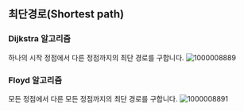 ## 최단경로(Shortest path)

### Dijkstra 알고리즘
하나의 시작 정점에서 다른 정점까지의 최단 경로를 구합니다.
![1000008889](https://github.com/user-attachments/assets/ed0a3a89-3b88-446d-be11-c7a95b7c95d7)

### Floyd 알고리즘
모든 정점에서 다른 모든 정점까지의 최단 경로를 구합니다.
![1000008891](https://github.com/user-attachments/assets/6ba93ab6-f4cf-41ed-818f-115658f673a7)